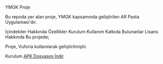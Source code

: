 YMGK Proje

Bu repoda yer alan proje, YMGK kapsamında geliştirilen AR Pasta Uygulaması'dır.

İçindekiler
Hakkında
Özellikler
Kurulum
Kullanım
Katkıda Bulunanlar
Lisans
Hakkında
Bu projede;

Proje, Vuforia kullanılarak geliştirilmiştir. 

Kurulum
[APK Dosyasını İndir](https://github.com/210542010/YMGK_Proje/blob/main/CakeeeAR.apk)


